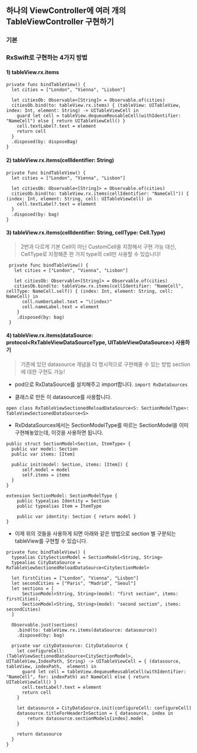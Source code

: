 ## 하나의 ViewController에 여러 개의 TableViewController 구현하기

### 기본

### RxSwift로 구현하는 4가지 방법
#### 1) tableView.rx.items
```
private func bindTableView() {
  let cities = ["London", "Vienna", "Lisbon"]

  let citiesOb: Observable<[String]> = Observable.of(cities)
  citiesOb.bind(to: tableView.rx.items) { (tableView: UITableView, index: Int, element: String) -> UITableViewCell in
    guard let cell = tableView.dequeueReusableCell(withIdentifier: "NameCell") else { return UITableViewCell() }
    cell.textLabel?.text = element
    return cell
  }
  .disposed(by: disposeBag)
}
```

#### 2) tableView.rx.items(cellIdentifier: String)
```
private func bindTableView() {
  let cities = ["London", "Vienna", "Lisbon"]
  
  let citiesOb: Observable<[String]> = Observable.of(cities)
  citiesOb.bind(to: tableView.rx.items(cellIdentifier: "NameCell")) { (index: Int, element: String, cell: UITableViewCell) in
    cell.textLabel?.text = element
  }
  .disposed(by: bag)
}
```

#### 3) tableView.rx.items(cellIdentifier: String, cellType: Cell.Type)
> 2번과 다르게 기본 Cell이 아닌 CustomCell을 지정해서 구현 가능
> 대신, CellType로 지정해준 한 가지 type의 cell만 사용할 수 있습니다!  
```
 private func bindTableView() {
   let cities = ["London", "Vienna", "Lisbon"]
   
   let citiesOb: Observable<[String]> = Observable.of(cities)
   citiesOb.bind(to: tableView.rx.items(cellIdentifier: "NameCell", cellType: NameCell.self)) { (index: Int, element: String, cell: NameCell) in
      cell.numberLabel.text = "\(index)"
      cell.nameLabel.text = element
    }
    .disposed(by: bag)
 }
```

#### 4) tableView.rx.items(dataSource: protocol<RxTableViewDataSourceType, UITableViewDataSource>) 사용하기
> 기존에 있던 datasource 개념을 더 명시적으로 구현해줄 수 있는 방법
> section에 대한 구현도 가능!

- pod으로 RxDataSource를 설치해주고 import합니다.
`import RxDataSources`  

- 클래스로 만든 이 datasource를 사용합니다.
````
open class RxTableViewSectionedReloadDataSource<S: SectionModelType>: TableViewSectionedDataSource<S>
````

- RxDdataSources에서는 SectionModelType를 따르는 SectionModel을 이미 구현해놓았는데, 이것을 사용하면 됩니다.  
```
public struct SectionModel<Section, ItemType> {
  public var model: Section
  public var items: [Item]

  public init(model: Section, items: [Item]) {
      self.model = model
      self.items = items
  }
}

extension SectionModel: SectionModelType {
    public typealias Identity = Section
    public typealias Item = ItemType
    
    public var identity: Section { return model }
}
```

- 이제 위의 것들을 사용하게 되면 아래와 같은 방법으로 section 별 구분되는 tableView를 구현할 수 있습니다.  
````
private func bindTableView() {
  typealias CitySectionModel = SectionModel<String, String>
  typealias CityDataSource = RxTableViewSectionedReloadDataSource<CitySectionModel>
  
  let firstCities = ["London", "Vienna", "Lisbon"]
  let secondCities = ["Paris", "Madrid", "Seoul"]
  let sections = [
      SectionModel<String, String>(model: "first section", items: firstCities),
      SectionModel<String, String>(model: "second section", items: secondCities)
  ]
  
  Observable.just(sections)
    .bind(to: tableView.rx.items(dataSource: datasource))
    .disposed(by: bag)
  
  private var cityDatasource: CityDataSource {
    let configureCell: (TableViewSectionedDataSource<CitySectionModel>, UITableView,IndexPath, String) -> UITableViewCell = { (datasource, tableView, indexPath,  element) in
      guard let cell = tableView.dequeueReusableCell(withIdentifier: "NameCell", for: indexPath) as? NameCell else { return UITableViewCell() }
      cell.textLabel?.text = element
      return cell
    }
  
    let datasource = CityDataSource.init(configureCell: configureCell)
    datasource.titleForHeaderInSection = { datasource, index in
        return datasource.sectionModels[index].model
    }
    
    return datasource
  }
}
````


